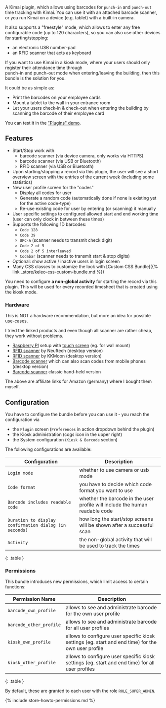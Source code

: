 A Kimai plugin, which allows using barcodes for `punch-in` and `punch-out` time tracking with Kimai.
You can use it with an attached barcode scanner, or you run Kimai on a device (e.g. tablet) with a built-in camera.   

It also supports a "freestyle" mode, which allows to enter any free configurable code (up to 120 characters), 
so you can also use other devices for starting/stopping:
- an electronic USB number-pad
- an RFID scanner that acts as keyboard 

If you want to use Kimai in a kiosk mode, where your users should only register their attendance time through  
punch-in and punch-out mode when entering/leaving the building, then this bundle is the solution for you.

It could be as simple as:
- Print the barcodes on your employee cards 
- Mount a tablet to the wall in your entrance room
- Let your users check-in & check-out when entering the building by scanning the barcode of their employee card

You can test it in the ["Plugins" demo](https://www.kimai.org/demo/).

## Features

- Start/Stop work with 
  - barcode scanner (via device camera, only works via HTTPS)
  - barcode scanner (via USB or Bluetooth)
  - RFID scanner (via USB or Bluetooth) 
- Upon starting/stopping a record via this plugin, the user will see a short overview screen with the entries of the current week (including some statistics)
- New user profile screen for the "codes"
  - Display all codes for user
  - Generate a random code (automatically done if none is existing yet for the active code-type)
  - Re-use existing code for user by entering (or scanning) it manually
- User specific settings to configured allowed start and end working time (user can only clock in between these times)
- Supports the following 1D barcodes:
  - `Code 128`
  - `Code 39`
  - `UPC-A` (scanner needs to transmit check digit)
  - `Code 2 of 5`
  - `Code 2 of 5 interleaved`
  - `Codabar` (scanner needs to transmit start & stop digits)
- Optional: show active / inactive users in login screen
- Many CSS classes to customize the look with [Custom CSS Bundle]({% link _store/keleo-css-custom-bundle.md %})

You need to configure **a non-global activity** for starting the record via this plugin. 
This will be used for every recorded timesheet that is created using the kiosk mode.

### Hardware

This is NOT a hardware recommendation, but more an idea for possible use-cases.

I tried the linked products and even though all scanner are rather cheap, they work without problems.

- [Raspberry PI](https://amzn.to/2Ye8LeK) setup with [touch screen](https://amzn.to/321jg6k) (eg. for wall mount)
- [RFID scanner](https://amzn.to/3aM5yby) by Neuftech (desktop version)
- [RFID scanner](https://amzn.to/3hfwDpK) by KKMoon (desktop version)
- [Barcode scanner](https://amzn.to/3g6HzEU) which can also scan codes from mobile phones (desktop version)
- [Barcode scanner](https://amzn.to/2Q9KWAy) classic hand-held version

The above are affiliate links for Amazon (germany) where I bought them myself. 

## Configuration


You have to configure the bundle before you can use it - you reach the configuration via 
- the `Plugin` screen (`Preferences` in action dropdown behind the plugin)
- the Kiosk administration (cogs icon in the upper right)
- the System configuration (`Kiosk & Barcode` section)

The following configurations are available:

| Configuration                                          | Description                                                                  |
|--------------------------------------------------------|------------------------------------------------------------------------------|
| `Login mode`                                           | whether to use camera or usb mode                                            |
| `Code format`                                          | you have to decide which code format you want to use                         |
| `Barcode includes readable code`                       | whether the barcode in the user profile will include the human readable code |
| `Duration to display confirmation dialog (in seconds)` | how long the start/stop screens will be shown after a successful scan        |
| `Activity`                                             | the non-global activity that will be used to track the times                 |
{: .table }

### Permissions

This bundle introduces new permissions, which limit access to certain functions:

| Permission Name          | Description                                                                                        |
|--------------------------|----------------------------------------------------------------------------------------------------|
| `barcode_own_profile`    | allows to see and administrate barcode for the own user profile                                    |
| `barcode_other_profile`  | allows to see and administrate barcode for all user profiles                                       |
| `kiosk_own_profile`      | allows to configure user specific kiosk settings (eg. start and end time) for the own user profile |
| `kiosk_other_profile`    | allows to configure user specific kiosk settings (eg. start and end time) for all user profiles    |
{: .table }

By default, these are granted to each user with the role `ROLE_SUPER_ADMIN`.

{% include store-howto-permissions.md %}
